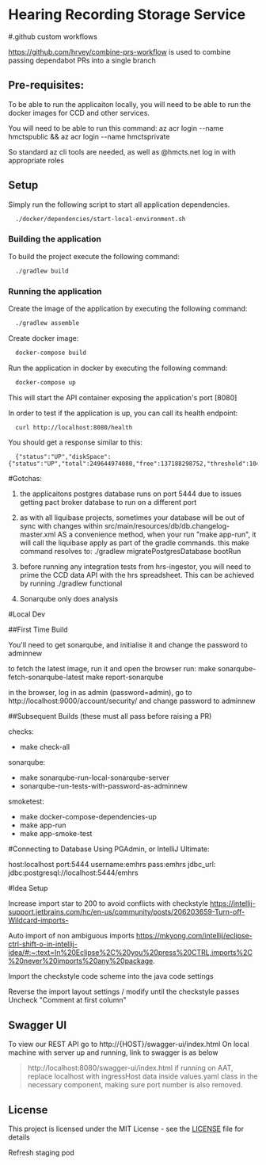 # Hearing Recording Storage Service

#.github custom workflows

https://github.com/hrvey/combine-prs-workflow
 is used to combine passing dependabot PRs into a single branch

## Pre-requisites:

To be able to run the applicaiton locally, you will need to be able to run the docker images
for CCD and other services.

You will need to be able to run this command:
az acr login --name hmctspublic && az acr login --name hmctsprivate

So standard az cli tools are needed, as well as @hmcts.net log in with appropriate roles

## Setup

Simply run the following script to start all application dependencies.

```bash
  ./docker/dependencies/start-local-environment.sh
```
### Building the application

To build the project execute the following command:

```bash
  ./gradlew build
```
### Running the application

Create the image of the application by executing the following command:

```bash
  ./gradlew assemble
```

Create docker image:

```bash
  docker-compose build
```

Run the application in docker by executing the following command:

```bash
  docker-compose up
```

This will start the API container exposing the application's port [8080]

In order to test if the application is up, you can call its health endpoint:

```bash
  curl http://localhost:8080/health
```

You should get a response similar to this:

```
  {"status":"UP","diskSpace":{"status":"UP","total":249644974080,"free":137188298752,"threshold":10485760}}
```

#Gotchas:

1) the applicaitons postgres database runs on port 5444 due to issues getting pact broker database
to run on a different port

2) as with all liquibase projects, sometimes your database will be out of sync with changes within
   src/main/resources/db/db.changelog-master.xml
   AS a convenience method, when your run "make app-run", it will call the liquibase apply as part of the
   gradle commands. this make command resolves to:
   ./gradlew migratePostgresDatabase bootRun

3) before running any integration tests from hrs-ingestor, you will need to prime the CCD data API with the
   hrs spreadsheet. This can be achieved by running ./gradlew functional

4) Sonarqube only does analysis

#Local Dev

##First Time Build

You'll need to get sonarqube, and initialise it and change the password to adminnew

to fetch the latest image, run it and open the browser
run:
make sonarqube-fetch-sonarqube-latest
make report-sonarqube

in the browser, log in as admin (password=admin), go to http://localhost:9000/account/security/ and change password to adminnew


##Subsequent Builds (these must all pass before raising a PR)

checks:
 - make check-all

sonarqube:
 - make sonarqube-run-local-sonarqube-server
 - sonarqube-run-tests-with-password-as-adminnew

smoketest:

 - make docker-compose-dependencies-up
 - make app-run
 - make app-smoke-test

#Connecting to Database
Using PGAdmin, or IntelliJ Ultimate:

host:localhost
port:5444
username:emhrs
pass:emhrs
jdbc_url: jdbc:postgresql://localhost:5444/emhrs


#Idea Setup

Increase import star to 200 to avoid conflicts with checkstyle
https://intellij-support.jetbrains.com/hc/en-us/community/posts/206203659-Turn-off-Wildcard-imports-

Auto import of non ambiguous imports
https://mkyong.com/intellij/eclipse-ctrl-shift-o-in-intellij-idea/#:~:text=In%20Eclipse%2C%20you%20press%20CTRL,imports%2C%20never%20imports%20any%20package.

Import the checkstyle code scheme into the java code settings

Reverse the import layout settings / modify until the checkstyle passes
Uncheck "Comment at first column"

## Swagger UI
To view our REST API go to http://{HOST}/swagger-ui/index.html
On local machine with server up and running, link to swagger is as below

>http://localhost:8080/swagger-ui/index.html
>if running on AAT, replace localhost with ingressHost data inside values.yaml class in the necessary component, making sure port number is also removed.

## License

This project is licensed under the MIT License - see the [LICENSE](LICENSE) file for details

Refresh staging pod
